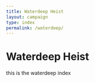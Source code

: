 ```yaml
---
title: Waterdeep Heist
layout: campaign
type: index
permalink: /waterdeep/
---
```

# Waterdeep Heist

this is the waterdeep index
